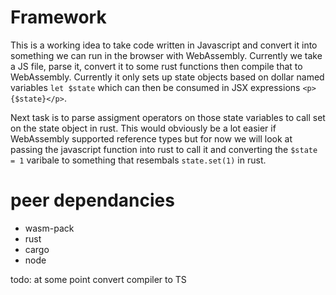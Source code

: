 # Framework

This is a working idea to take code written in Javascript and convert it into something we can run in the browser with WebAssembly. Currently we take a JS file, parse it, convert it to some rust functions then compile that to WebAssembly. Currently it only sets up state objects based on dollar named variables `let $state` which can then be consumed in JSX expressions `<p>{$state}</p>`.

Next task is to parse assigment operators on those state variables to call set on the state object in rust. This would obviously be a lot easier if WebAssembly supported reference types but for now we will look at passing the javascript function into rust to call it and converting the `$state = 1` varibale to something that resembals `state.set(1)` in rust.

# peer dependancies

- wasm-pack
- rust
- cargo
- node

todo: at some point convert compiler to TS
